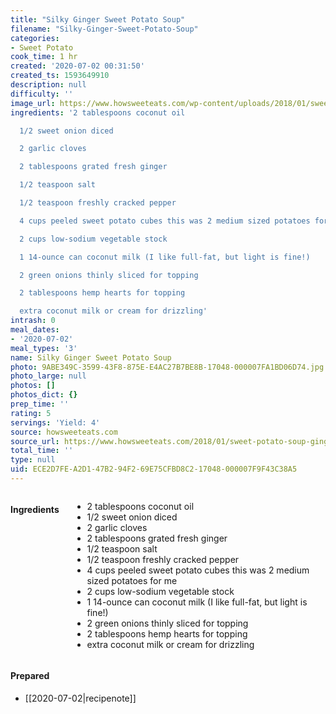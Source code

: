 ```yaml
---
title: "Silky Ginger Sweet Potato Soup"
filename: "Silky-Ginger-Sweet-Potato-Soup"
categories:
- Sweet Potato
cook_time: 1 hr
created: '2020-07-02 00:31:50'
created_ts: 1593649910
description: null
difficulty: ''
image_url: https://www.howsweeteats.com/wp-content/uploads/2018/01/sweet-potato-ginger-soup-I-howsweeteats.com-6-660x857.jpg
ingredients: '2 tablespoons coconut oil

  1/2 sweet onion diced

  2 garlic cloves

  2 tablespoons grated fresh ginger

  1/2 teaspoon salt

  1/2 teaspoon freshly cracked pepper

  4 cups peeled sweet potato cubes this was 2 medium sized potatoes for me

  2 cups low-sodium vegetable stock

  1 14-ounce can coconut milk (I like full-fat, but light is fine!)

  2 green onions thinly sliced for topping

  2 tablespoons hemp hearts for topping

  extra coconut milk or cream for drizzling'
intrash: 0
meal_dates:
- '2020-07-02'
meal_types: '3'
name: Silky Ginger Sweet Potato Soup
photo: 9ABE349C-3599-43F8-875E-E4AC27B7BE8B-17048-000007FA1BD06D74.jpg
photo_large: null
photos: []
photos_dict: {}
prep_time: ''
rating: 5
servings: 'Yield: 4'
source: howsweeteats.com
source_url: https://www.howsweeteats.com/2018/01/sweet-potato-soup-ginger/
total_time: ''
type: null
uid: ECE2D7FE-A2D1-47B2-94F2-69E75CFBD8C2-17048-000007F9F43C38A5
---
```

<div class="large-8 medium-7 columns" id="writeup">	</div><!-- #writeup -->
</div><!-- #row-one -->
<div class="row" id="row-two">	<div class="medium-4 small-5 columns"><h4 id="ingredients">Ingredients</h4><div class="box box-ingredients content"><ul>
<li>2 tablespoons coconut oil</li>
<li>1/2 sweet onion diced</li>
<li>2 garlic cloves</li>
<li>2 tablespoons grated fresh ginger</li>
<li>1/2 teaspoon salt</li>
<li>1/2 teaspoon freshly cracked pepper</li>
<li>4 cups peeled sweet potato cubes this was 2 medium sized potatoes for me</li>
<li>2 cups low-sodium vegetable stock</li>
<li>1 14-ounce can coconut milk (I like full-fat, but light is fine!)</li>
<li>2 green onions thinly sliced for topping</li>
<li>2 tablespoons hemp hearts for topping</li>
<li>extra coconut milk or cream for drizzling</li>
</ul>
</div>	</div>	<div class="medium-6 small-7 columns">	</div>	<div class="medium-2 columns" id="photo-sidebar">		<div class="" id="meals"><h4>Prepared</h4><ul>
<li>[[2020-07-02|recipenote]]</li>
</ul>
		</div>